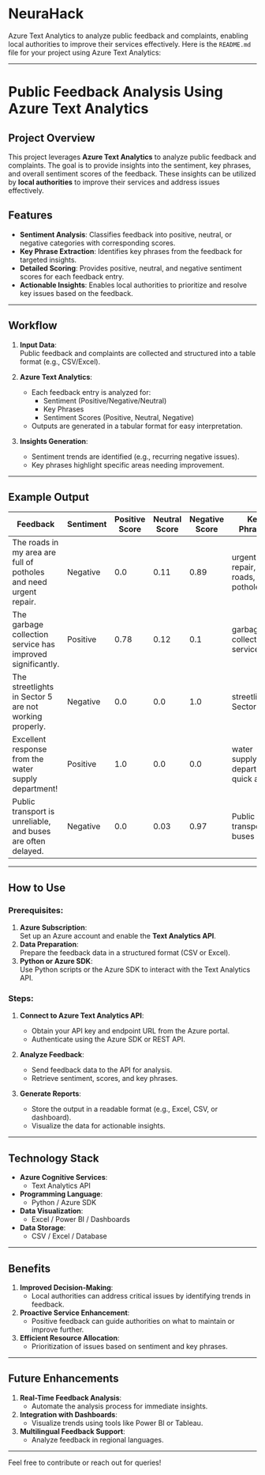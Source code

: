 # NeuraHack
Azure Text Analytics to analyze public feedback and complaints, enabling  local authorities to improve their services effectively. 
Here is the `README.md` file for your project using Azure Text Analytics:

---

# Public Feedback Analysis Using Azure Text Analytics

## Project Overview

This project leverages **Azure Text Analytics** to analyze public feedback and complaints. The goal is to provide insights into the sentiment, key phrases, and overall sentiment scores of the feedback. These insights can be utilized by **local authorities** to improve their services and address issues effectively.

## Features

- **Sentiment Analysis**: Classifies feedback into positive, neutral, or negative categories with corresponding scores.
- **Key Phrase Extraction**: Identifies key phrases from the feedback for targeted insights.
- **Detailed Scoring**: Provides positive, neutral, and negative sentiment scores for each feedback entry.
- **Actionable Insights**: Enables local authorities to prioritize and resolve key issues based on the feedback.

---

## Workflow

1. **Input Data**:  
   Public feedback and complaints are collected and structured into a table format (e.g., CSV/Excel).

2. **Azure Text Analytics**:  
   - Each feedback entry is analyzed for:
     - Sentiment (Positive/Negative/Neutral)
     - Key Phrases
     - Sentiment Scores (Positive, Neutral, Negative)
   - Outputs are generated in a tabular format for easy interpretation.

3. **Insights Generation**:  
   - Sentiment trends are identified (e.g., recurring negative issues).
   - Key phrases highlight specific areas needing improvement.

---

## Example Output

| Feedback                                                         | Sentiment  | Positive Score | Neutral Score | Negative Score | Key Phrases                             |
|------------------------------------------------------------------|------------|----------------|---------------|----------------|------------------------------------------|
| The roads in my area are full of potholes and need urgent repair.| Negative   | 0.0            | 0.11          | 0.89           | urgent repair, roads, area, potholes    |
| The garbage collection service has improved significantly.       | Positive   | 0.78           | 0.12          | 0.1            | garbage collection service              |
| The streetlights in Sector 5 are not working properly.           | Negative   | 0.0            | 0.0           | 1.0            | streetlights, Sector 5                  |
| Excellent response from the water supply department!             | Positive   | 1.0            | 0.0           | 0.0            | water supply department, quick action   |
| Public transport is unreliable, and buses are often delayed.     | Negative   | 0.0            | 0.03          | 0.97           | Public transport, buses                 |

---

## How to Use

### Prerequisites:
1. **Azure Subscription**:  
   Set up an Azure account and enable the **Text Analytics API**.
2. **Data Preparation**:  
   Prepare the feedback data in a structured format (CSV or Excel).
3. **Python or Azure SDK**:  
   Use Python scripts or the Azure SDK to interact with the Text Analytics API.

### Steps:
1. **Connect to Azure Text Analytics API**:
   - Obtain your API key and endpoint URL from the Azure portal.
   - Authenticate using the Azure SDK or REST API.

2. **Analyze Feedback**:
   - Send feedback data to the API for analysis.
   - Retrieve sentiment, scores, and key phrases.

3. **Generate Reports**:
   - Store the output in a readable format (e.g., Excel, CSV, or dashboard).
   - Visualize the data for actionable insights.

---

## Technology Stack

- **Azure Cognitive Services**:
  - Text Analytics API
- **Programming Language**:
  - Python / Azure SDK
- **Data Visualization**:
  - Excel / Power BI / Dashboards
- **Data Storage**:
  - CSV / Excel / Database

---

## Benefits

1. **Improved Decision-Making**:
   - Local authorities can address critical issues by identifying trends in feedback.
2. **Proactive Service Enhancement**:
   - Positive feedback can guide authorities on what to maintain or improve further.
3. **Efficient Resource Allocation**:
   - Prioritization of issues based on sentiment and key phrases.

---

## Future Enhancements

1. **Real-Time Feedback Analysis**:
   - Automate the analysis process for immediate insights.
2. **Integration with Dashboards**:
   - Visualize trends using tools like Power BI or Tableau.
3. **Multilingual Feedback Support**:
   - Analyze feedback in regional languages.

---

Feel free to contribute or reach out for queries!
